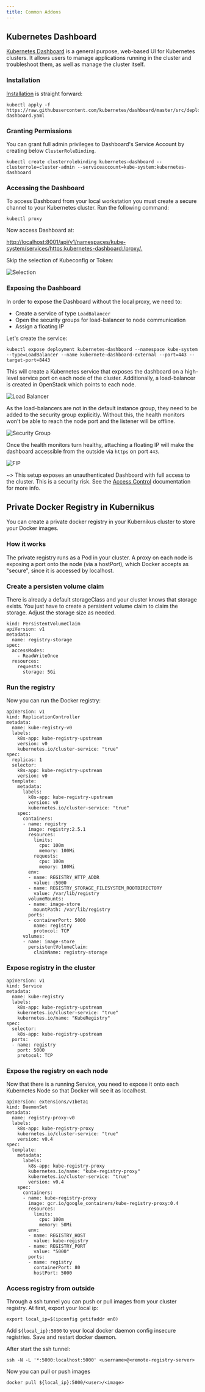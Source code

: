```yaml
---
title: Common Addons
---
```


## Kubernetes Dashboard

[Kubernetes Dashboard](https://github.com/kubernetes/dashboard) is a general
purpose, web-based UI for Kubernetes clusters. It allows users to manage
applications running in the cluster and troubleshoot them, as well as manage
the cluster itself.


### Installation

[Installation](https://github.com/kubernetes/dashboard) is straight forward:

```
kubectl apply -f https://raw.githubusercontent.com/kubernetes/dashboard/master/src/deploy/recommended/kubernetes-dashboard.yaml
```

### Granting Permissions

You can grant full admin privileges to Dashboard's Service Account by creating
below `ClusterRoleBinding`.

```
kubectl create clusterrolebinding kubernetes-dashboard --clusterrole=cluster-admin --serviceaccount=kube-system:kubernetes-dashboard
```

### Accessing the Dashboard

To access Dashboard from your local workstation you must create a secure
channel to your Kubernetes cluster. Run the following command:

```
kubectl proxy
```

Now access Dashboard at:

[http://localhost:8001/api/v1/namespaces/kube-system/services/https:kubernetes-dashboard:/proxy/.](http://localhost:8001/api/v1/namespaces/kube-system/services/https:kubernetes-dashboard:/proxy/.)

Skip the selection of Kubeconfig or Token:

![Selection](https://raw.githubusercontent.com/sapcc/kubernikus/master/assets/images/docs/containers/kubernetes/selection.png)

### Exposing the Dashboard

In order to expose the Dashboard without the local proxy, we need to:

  * Create a service of type `LoadBalancer`
  * Open the security groups for load-balancer to node communication
  * Assign a floating IP

Let's create the service:

```
kubectl expose deployment kubernetes-dashboard --namespace kube-system --type=LoadBalancer --name kubernete-dashboard-external --port=443 --target-port=8443
```

This will create a Kubernetes service that exposes the dashboard on
a high-level service port on each node of the cluster. Additionally,
a load-balancer is created in OpenStack which points to each node.

![Load Balancer](https://raw.githubusercontent.com/sapcc/kubernikus/master/assets/images/docs/containers/kubernetes/loadbalancer0.png)

As the load-balancers are not in the default instance group, they need to be
added to the security group explicitly. Without this, the health monitors won't
be able to reach the node port and the listener will be offline.

![Security Group](https://raw.githubusercontent.com/sapcc/kubernikus/master/assets/images/docs/containers/kubernetes/loadbalancer1.png)

Once the health monitors turn healthy, attaching a floating IP will make the
dashboard accessible from the outside via `https` on port `443`.

![FIP](https://raw.githubusercontent.com/sapcc/kubernikus/master/assets/images/docs/containers/kubernetes/loadbalancer2.png)

~> This setup exposes an unauthenticated Dashboard with full access to the cluster. This is a security risk. See the [Access Control](https://github.com/kubernetes/dashboard/wiki/Access-control) documentation for more info.

## Private Docker Registry in Kubernikus
You can create a private docker registry in your Kubernikus cluster to store your Docker images. 

### How it works
The private registry runs as a Pod in your cluster. A proxy on each node is exposing a port onto the node (via a hostPort), which Docker accepts as "secure", since it is accessed by localhost.

### Create a persisten volume claim
There is already a default storageClass and your cluster knows that storage exists. You just have to create a persistent volume claim to claim the storage. Adjust the storage size as needed.

```
kind: PersistentVolumeClaim
apiVersion: v1
metadata:
  name: registry-storage
spec:
  accessModes:
    - ReadWriteOnce
  resources:
    requests:
      storage: 5Gi
```

### Run the registry
Now you can run the Docker registry:

```
apiVersion: v1
kind: ReplicationController
metadata:
  name: kube-registry-v0
  labels:
    k8s-app: kube-registry-upstream
    version: v0
    kubernetes.io/cluster-service: "true"
spec:
  replicas: 1
  selector:
    k8s-app: kube-registry-upstream
    version: v0
  template:
    metadata:
      labels:
        k8s-app: kube-registry-upstream
        version: v0
        kubernetes.io/cluster-service: "true"
    spec:
      containers:
      - name: registry
        image: registry:2.5.1
        resources:
          limits:
            cpu: 100m
            memory: 100Mi
          requests:
            cpu: 100m
            memory: 100Mi
        env:
        - name: REGISTRY_HTTP_ADDR
          value: :5000
        - name: REGISTRY_STORAGE_FILESYSTEM_ROOTDIRECTORY
          value: /var/lib/registry
        volumeMounts:
        - name: image-store
          mountPath: /var/lib/registry
        ports:
        - containerPort: 5000
          name: registry
          protocol: TCP
      volumes:
      - name: image-store
        persistentVolumeClaim: 
          claimName: registry-storage
```

### Expose registry in the cluster
```
apiVersion: v1
kind: Service
metadata:
  name: kube-registry
  labels:
    k8s-app: kube-registry-upstream
    kubernetes.io/cluster-service: "true"
    kubernetes.io/name: "KubeRegistry"
spec:
  selector:
    k8s-app: kube-registry-upstream
  ports:
  - name: registry
    port: 5000
    protocol: TCP
```

### Expose the registry on each node
Now that there is a running Service, you need to expose it onto each Kubernetes Node so that Docker will see it as localhost.

```
apiVersion: extensions/v1beta1
kind: DaemonSet
metadata:
  name: registry-proxy-v0
  labels:
    k8s-app: kube-registry-proxy
    kubernetes.io/cluster-service: "true"
    version: v0.4
spec:
  template:
    metadata:
      labels:
        k8s-app: kube-registry-proxy
        kubernetes.io/name: "kube-registry-proxy"
        kubernetes.io/cluster-service: "true"
        version: v0.4
    spec:
      containers:
      - name: kube-registry-proxy
        image: gcr.io/google_containers/kube-registry-proxy:0.4
        resources:
          limits:
            cpu: 100m
            memory: 50Mi
        env:
        - name: REGISTRY_HOST
          value: kube-registry
        - name: REGISTRY_PORT
          value: "5000"
        ports:
        - name: registry
          containerPort: 80
          hostPort: 5000
```

### Access registry from outside
Through a ssh tunnel you can push or pull images from your cluster registry. At first, export your local ip: 
```
export local_ip=$(ipconfig getifaddr en0)
```
Add `${local_ip}:5000` to your local docker daemon config insecure registries. Save and restart docker daemon.

After start the ssh tunnel:
```
ssh -N -L '*:5000:localhost:5000' <username>@<remote-registry-server>
```
Now you can pull or push images
```
docker pull ${local_ip}:5000/<user>/<image>
```



